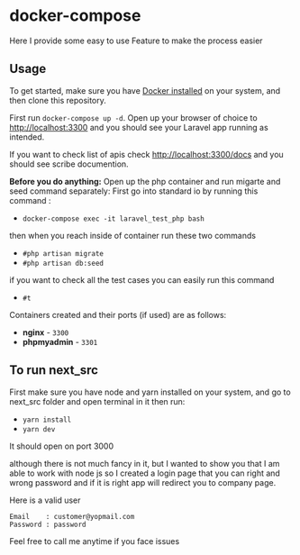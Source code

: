 # docker-compose

Here I provide some easy to use Feature to make the process easier


## Usage

To get started, make sure you have [Docker installed](https://docs.docker.com/docker-for-mac/install/) on your system, and then clone this repository.

First run `docker-compose up -d`. Open up your browser of choice to [http://localhost:3300](http://localhost:3300) and you should see your Laravel app running as intended.


If you want to check list of apis check [http://localhost:3300/docs](http://localhost:3300/docs) and you should see scribe documention. 

**Before you do anything:** Open up the php container and run migarte and seed command separately:
First go into standard io by running this command : 
- `docker-compose exec -it laravel_test_php bash`

then when you reach inside of container run these two commands
- `#php artisan migrate`
- `#php artisan db:seed`

if you want to check all the test cases you can easily run this command
- `#t`

Containers created and their ports (if used) are as follows:

- **nginx** - `3300`
- **phpmyadmin** - `3301`

## To run next_src

First make sure you have node and yarn installed on your system, and go to next_src folder and open terminal in it then run:
- `yarn install`
- `yarn dev`

It should open on port 3000

although there is not much fancy in it, but I wanted to show you that I am able to work with node js so I created a login page that you can right and wrong password and if it is right app will redirect you to company page.

Here is a valid user 
```
Email    : customer@yopmail.com
Password : password
```

Feel free to call me anytime if you face issues